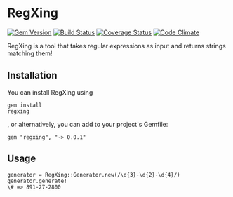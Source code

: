 # RegXing
[![Gem Version](https://badge.fury.io/rb/regxing.svg)](https://badge.fury.io/rb/regxing)  [![Build Status](https://travis-ci.org/danascheider/regxing.svg?branch=master)](https://travis-ci.org/danascheider/regxing)  [![Coverage Status](https://coveralls.io/repos/github/danascheider/regexpert/badge.svg?branch=master)](https://coveralls.io/github/danascheider/regexpert?branch=master)  [![Code Climate](https://codeclimate.com/github/danascheider/regexpert/badges/gpa.svg)](https://codeclimate.com/github/danascheider/regexpert)

RegXing is a tool that takes regular expressions as input and returns strings matching them!

## Installation
You can install RegXing using <pre><code>gem install regxing</code></pre>, or alternatively, you can add to your project's Gemfile: <pre><code>gem "regxing", "~> 0.0.1"</code></pre>

## Usage
<pre><code>generator = RegXing::Generator.new(/\d{3}-\d{2}-\d{4}/)
generator.generate!
\# => 891-27-2800</code></pre>
